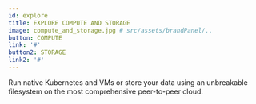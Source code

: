 ```yaml
---
id: explore
title: EXPLORE COMPUTE AND STORAGE
image: compute_and_storage.jpg # src/assets/brandPanel/..
button: COMPUTE
link: '#'
button2: STORAGE
link2: '#'
---
```


Run native Kubernetes and VMs or store your data using an unbreakable ﬁlesystem on the most comprehensive peer-to-peer cloud.
